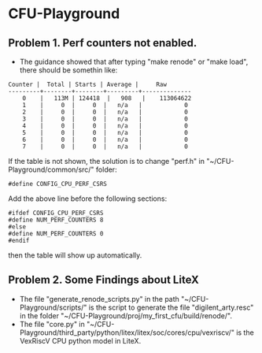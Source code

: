 # CFU-Playground
## Problem 1. Perf counters not enabled. 
* The guidance showed that after typing "make renode" or "make load", there should be somethin like:
```
Counter |  Total | Starts | Average |     Raw
---------+--------+--------+---------+--------------
    0    |   113M | 124418  |   908   |    113064622
    1    |     0  |     0  |   n/a   |            0
    2    |     0  |     0  |   n/a   |            0
    3    |     0  |     0  |   n/a   |            0
    4    |     0  |     0  |   n/a   |            0
    5    |     0  |     0  |   n/a   |            0
    6    |     0  |     0  |   n/a   |            0
    7    |     0  |     0  |   n/a   |            0
```
  If the table is not shown, the solution is to change "perf.h" in "~/CFU-Playground/common/src/" folder:
```
#define CONFIG_CPU_PERF_CSRS
```
  Add the above line before the following sections:
```
#ifdef CONFIG_CPU_PERF_CSRS
#define NUM_PERF_COUNTERS 8
#else
#define NUM_PERF_COUNTERS 0
#endif
```
  then the table will show up automatically. 

## Problem 2. Some Findings about LiteX
* The file "generate_renode_scripts.py" in the path "~/CFU-Playground/scripts/" is the script to generate the file "digilent_arty.resc" in the folder "~/CFU-Playground/proj/my_first_cfu/build/renode/".
* The file "core.py" in "~/CFU-Playground/third_party/python/litex/litex/soc/cores/cpu/vexriscv/" is the VexRiscV CPU python model in LiteX.

